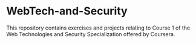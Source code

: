 # WebTech-and-Security
This repository contains exercises and projects relating to Course 1 of the Web Technologies and Security Specialization offered by Coursera.
